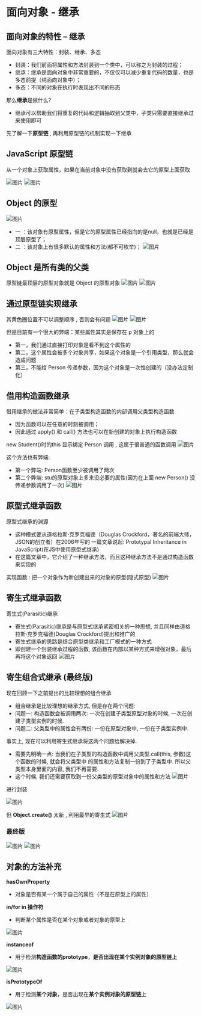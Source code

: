 # 面向对象 - 继承
## 面向对象的特性 – 继承
面向对象有三大特性：封装、继承、多态
* 封装：我们前面将属性和方法封装到一个类中，可以称之为封装的过程；
* 继承：继承是面向对象中非常重要的，不仅仅可以减少重复代码的数量，也是多态前提（纯面向对象中）；
* 多态：不同的对象在执行时表现出不同的形态

那么**继承**是做什么? 

* 继承可以帮助我们将重复的代码和逻辑抽取到父类中，子类只需要直接继承过来使用即可

先了解一下**原型链** , 再利用原型链的机制实现一下继承
## JavaScript 原型链 
从一个对象上获取属性，如果在当前对象中没有获取到就会去它的原型上面获取

![图片](../.vuepress/public/images/lian1.png)
![图片](../.vuepress/public/images/lian2.png)
## Object 的原型
![图片](../.vuepress/public/images/cdp1.png)
* 一 ：该对象有原型属性，但是它的原型属性已经指向的是null，也就是已经是顶层原型了；
* 二 ：该对象上有很多默认的属性和方法(都不可枚举)；
![图片](../.vuepress/public/images/op1.png)
## Object 是所有类的父类
原型链最顶层的原型对象就是 Object 的原型对象
![图片](../.vuepress/public/images/opp0.png)
![图片](../.vuepress/public/images/opp1.png)

## 通过原型链实现继承
其黄色圈位置不可以调整顺序 , 否则会有问题
![图片](../.vuepress/public/images/kiki1.png)
![图片](../.vuepress/public/images/neicun1.png)

但是目前有一个很大的弊端：某些属性其实是保存在 p 对象上的
* 第一，我们通过直接打印对象是看不到这个属性的
* 第二，这个属性会被多个对象共享，如果这个对象是一个引用类型，那么就会造成问题
* 第三，不能给 Person 传递参数，因为这个对象是一次性创建的（没办法定制化）

## 借用构造函数继承
借用继承的做法非常简单：在子类型构造函数的内部调用父类型构造函数
* 因为函数可以在任意的时刻被调用；
* 因此通过 apply() 和 call() 方法也可以在新创建的对象上执行构造函数

new Student()时的this 显示绑定 Person 调用 , 这属于很普通的函数调用
![图片](../.vuepress/public/images/personcall.png)


这个方法也有弊端:
* 第一个弊端: Person函数至少被调用了两次 
* 第二个弊端: stu的原型对象上多来没必要的属性(因为在上面 new Person() 没传递参数调用了一次)
![图片](../.vuepress/public/images/meibiyao.png)

## 原型式继承函数
原型式继承的渊源
* 这种模式要从道格拉斯·克罗克福德（Douglas Crockford，著名的前端大师，JSON的创立者）在2006年写的
一篇文章说起: Prototypal Inheritance in JavaScript(在JS中使用原型式继承)
* 在这篇文章中，它介绍了一种继承方法，而且这种继承方法不是通过构造函数来实现的

实现函数 : 把一个对象作为新创建出来的对象的原型(隐式原型)
![图片](../.vuepress/public/images/yuanxingshi.png)

## 寄生式继承函数
寄生式(Parasitic)继承
* 寄生式(Parasitic)继承是与原型式继承紧密相关的一种思想, 并且同样由道格拉斯·克罗克福德(Douglas 
Crockford)提出和推广的
* 寄生式继承的思路是结合原型类继承和工厂模式的一种方式
* 即创建一个封装继承过程的函数, 该函数在内部以某种方式来增强对象，最后再将这个对象返回
![图片](../.vuepress/public/images/jishengshi.png)

## 寄生组合式继承 (最终版)
现在回顾一下之前提出的比较理想的组合继承
* 组合继承是比较理想的继承方式, 但是存在两个问题:
* 问题一: 构造函数会被调用两次: 一次在创建子类型原型对象的时候, 一次在创建子类型实例的时候.
* 问题二: 父类型中的属性会有两份: 一份在原型对象中, 一份在子类型实例中.

事实上, 现在可以利用寄生式继承将这两个问题给解决掉.
* 需要先明确一点: 当我们在子类型的构造函数中调用父类型.call(this, 参数)这个函数的时候, 就会将父类型中
的属性和方法复制一份到了子类型中. 所以父类型本身里面的内容, 我们不再需要.
* 这个时候, 我们还需要获取到一份父类型的原型对象中的属性和方法
![图片](../.vuepress/public/images/lolo1.png)

进行封装

![图片](../.vuepress/public/images/p01.png)

但 **Object.create()** 太新 , 利用最早的寄生式
![图片](../.vuepress/public/images/p02.png)

### 最终版
![图片](../.vuepress/public/images/p03.png)
![图片](../.vuepress/public/images/p04.png)

## 对象的方法补充 
**hasOwnProperty**
* 对象是否有某一个属于自己的属性（不是在原型上的属性）

**in/for in 操作符**
* 判断某个属性是否在某个对象或者对象的原型上

![图片](../.vuepress/public/images/duixiangqita1.png)

**instanceof**
* 用于检测**构造函数的prototype**，**是否出现在某个实例对象的原型链上**

![图片](../.vuepress/public/images/duixiangqita2.png)

**isPrototypeOf**
* 用于检测**某个对象**，是否出现在**某个实例对象的原型链**上

![图片](../.vuepress/public/images/duixiangqita3.png)

